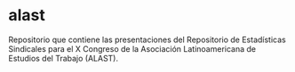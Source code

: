 # alast
Repositorio que contiene las presentaciones del Repositorio de Estadísticas Sindicales para el X Congreso de la Asociación Latinoamericana de Estudios del Trabajo (ALAST).
